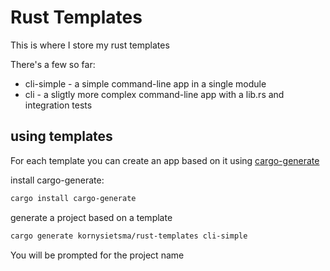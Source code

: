 # Rust Templates

This is where I store my rust templates

There's a few so far:

- cli-simple - a simple command-line app in a single module
- cli - a sligtly more complex command-line app with a lib.rs and integration tests 

## using templates

For each template you can create an app based on it using [cargo-generate](https://cargo-generate.github.io/cargo-generate/index.html)

install cargo-generate:

```sh
cargo install cargo-generate
```

generate a project based on a template

```sh
cargo generate kornysietsma/rust-templates cli-simple
```

You will be prompted for the project name
